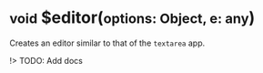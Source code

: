 # <small>void</small> $editor(<small>options: Object, e: any</small>)
Creates an editor similar to that of the `textarea` app.

!> TODO: Add docs